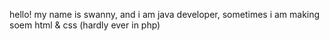 hello! my name is swanny, and i am java developer, sometimes i am making soem html & css (hardly ever in php)
